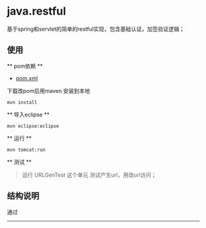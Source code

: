 
# java.restful

基于spring和servlet的简单的restful实现，包含基础认证，加签验证逻辑；

## 使用
** pom依赖 **  
- [pom.xml][1]

下载改pom后用maven 安装到本地
```shell
mvn install
```

** 导入eclipse **
```shell
mvn eclipse:eclipse
```

** 运行 **
```shell
mvn tomcat:run
```

** 测试 **
> 运行 URLGenTest 这个单元 测试产生url，用改url访问； 


## 结构说明
通过


---
[1]: https://github.com/aqnotecom/java.codestyle/blob/master/maven/com/aqnote/parent.all/1.0.3/pom.xml ""
